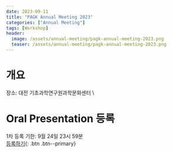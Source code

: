 ```yaml
---
date: 2023-09-11
title: "PAGK Annual Meeting 2023"
categories: ["Annual Meeting"]
tags: [Workshop]
header:
  image: /assets/annual-meeting/pagk-annual-meeting-2023.png
  teaser: /assets/annual-meeting/pagk-annual-meeting-2023.png
---
```


# 개요

장소: 대전 기초과학연구원과학문화센터 \

# Oral Presentation 등록
1차 등록 기한: 9월 24일 23시 59분 \
[등록하기](https://forms.gle/jjV5Kc3kVf5Qqzhh6){: .btn .btn--primary}
